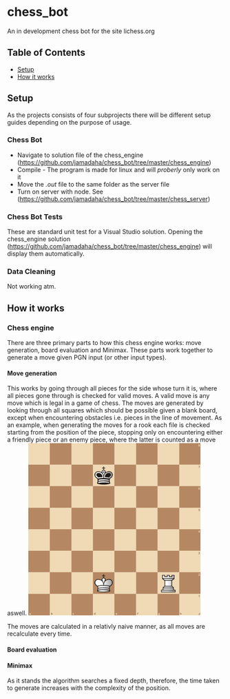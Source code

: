 # chess_bot
An in development chess bot for the site lichess.org

## Table of Contents
* [Setup](#setup)
* [How it works](#how-it-works)

## Setup
As the projects consists of four subprojects there will be different setup guides depending on the purpose of usage.

### Chess Bot
* Navigate to solution file of the chess_engine (https://github.com/jamadaha/chess_bot/tree/master/chess_engine)
* Compile - The program is made for linux and will *proberly* only work on it
* Move the *.out* file to the same folder as the server file 
* Turn on server with node. See (https://github.com/jamadaha/chess_bot/tree/master/chess_server)

### Chess Bot Tests
These are standard unit test for a Visual Studio solution. Opening the chess_engine solution (https://github.com/jamadaha/chess_bot/tree/master/chess_engine) will display them automatically.

### Data Cleaning
Not working atm. 

## How it works
### Chess engine
There are three primary parts to how this chess engine works: move generation, board evaluation and Minimax. These parts work together to generate a move given PGN input (or other input types).
#### Move generation
This works by going through all pieces for the side whose turn it is, where all pieces gone through is checked for valid moves. A valid move is any move which is legal in a game of chess. The moves are generated by looking through all squares which should be possible given a blank board, except when encountering obstacles i.e. pieces in the line of movement. As an example, when generating the moves for a rook each file is checked starting from the position of the piece, stopping only on encountering either a friendly piece or an enemy piece, where the latter is counted as a move aswell. 
![](move_generation.gif)

The moves are calculated in a relativly naive manner, as all moves are recalculate every time. 

#### Board evaluation

#### Minimax
As it stands the algorithm searches a fixed depth, therefore, the time taken to generate increases with the complexity of the position.
